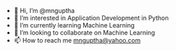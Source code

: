 - 👋 Hi, I’m @mnguptha
- 👀 I’m interested in Application Development in Python 
- 🌱 I’m currently learning Machine Learning
- 💞️ I’m looking to collaborate on Machine Learning 
- 📫 How to reach me mnguptha@yahoo.com

<!---
mnguptha/mnguptha is a ✨ special ✨ repository because its `README.md` (this file) appears on your GitHub profile.
You can click the Preview link to take a look at your changes.
--->
